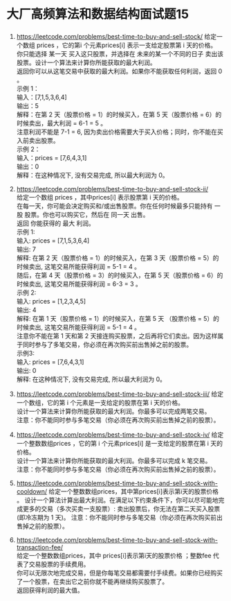 # 大厂高频算法和数据结构面试题15

### 
1. https://leetcode.com/problems/best-time-to-buy-and-sell-stock/
   给定一个数组 prices ，它的第i 个元素prices[i] 表示一支给定股票第 i 天的价格。  
   你只能选择 某一天 买入这只股票，并选择在 未来的某一个不同的日子 卖出该股票。设计一个算法来计算你所能获取的最大利润。  
   返回你可以从这笔交易中获取的最大利润。如果你不能获取任何利润，返回 0 。  
   示例 1：  
   输入：[7,1,5,3,6,4]  
   输出：5  
   解释：在第 2 天（股票价格 = 1）的时候买入，在第 5 天（股票价格 = 6）的时候卖出，最大利润 = 6-1 = 5 。  
   注意利润不能是 7-1 = 6, 因为卖出价格需要大于买入价格；同时，你不能在买入前卖出股票。  
   示例 2：  
   输入：prices = [7,6,4,3,1]  
   输出：0  
   解释：在这种情况下, 没有交易完成, 所以最大利润为 0。  


2. https://leetcode.com/problems/best-time-to-buy-and-sell-stock-ii/  
   给定一个数组 prices ，其中prices[i] 表示股票第 i 天的价格。  
   在每一天，你可能会决定购买和/或出售股票。你在任何时候最多只能持有 一股 股票。你也可以购买它，然后在 同一天 出售。  
   返回 你能获得的 最大 利润。  
   示例 1:  
   输入: prices = [7,1,5,3,6,4]  
   输出: 7  
   解释: 在第 2 天（股票价格 = 1）的时候买入，在第 3 天（股票价格 = 5）的时候卖出, 这笔交易所能获得利润 = 5-1 = 4 。  
   随后，在第 4 天（股票价格 = 3）的时候买入，在第 5 天（股票价格 = 6）的时候卖出, 这笔交易所能获得利润 = 6-3 = 3 。  
   示例 2:  
   输入: prices = [1,2,3,4,5]  
   输出: 4  
   解释: 在第 1 天（股票价格 = 1）的时候买入，在第 5 天 （股票价格 = 5）的时候卖出, 这笔交易所能获得利润 = 5-1 = 4 。  
   注意你不能在第 1 天和第 2 天接连购买股票，之后再将它们卖出。因为这样属于同时参与了多笔交易，你必须在再次购买前出售掉之前的股票。  
   示例3:  
   输入: prices = [7,6,4,3,1]  
   输出: 0  
   解释: 在这种情况下, 没有交易完成, 所以最大利润为 0。  



3. https://leetcode.com/problems/best-time-to-buy-and-sell-stock-iii/
   给定一个数组，它的第 i 个元素是一支给定的股票在第 i 天的价格。   
   设计一个算法来计算你所能获取的最大利润。你最多可以完成两笔交易。   
   注意：你不能同时参与多笔交易（你必须在再次购买前出售掉之前的股票）。   




4. https://leetcode.com/problems/best-time-to-buy-and-sell-stock-iv/
   给定一个整数数组prices ，它的第 i 个元素prices[i] 是一支给定的股票在第 i 天的价格。   
   设计一个算法来计算你所能获取的最大利润。你最多可以完成 k 笔交易。   
   注意：你不能同时参与多笔交易（你必须在再次购买前出售掉之前的股票）。    



5. https://leetcode.com/problems/best-time-to-buy-and-sell-stock-with-cooldown/
   给定一个整数数组prices，其中第prices[i]表示第i天的股票价格 。
   设计一个算法计算出最大利润。在满足以下约束条件下，你可以尽可能地完成更多的交易（多次买卖一支股票）:
   卖出股票后，你无法在第二天买入股票 (即冷冻期为 1 天)。
   注意：你不能同时参与多笔交易（你必须在再次购买前出售掉之前的股票）。


6. https://leetcode.com/problems/best-time-to-buy-and-sell-stock-with-transaction-fee/   
   给定一个整数数组prices，其中 prices[i]表示第i天的股票价格 ；整数fee 代表了交易股票的手续费用。   
   你可以无限次地完成交易，但是你每笔交易都需要付手续费。如果你已经购买了一个股票，在卖出它之前你就不能再继续购买股票了。   
   返回获得利润的最大值。   






